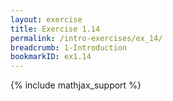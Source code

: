 ```yaml
---
layout: exercise
title: Exercise 1.14
permalink: /intro-exercises/ex_14/
breadcrumb: 1-Introduction
bookmarkID: ex1.14
---
```


{% include mathjax_support %}
